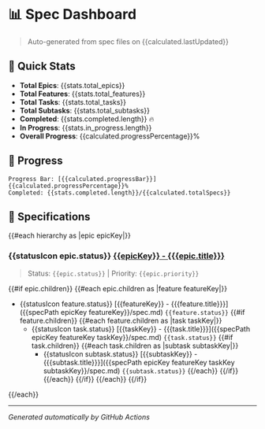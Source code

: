 # 📊 Spec Dashboard

> Auto-generated from spec files on {{calculated.lastUpdated}}

## 🎯 Quick Stats

- **Total Epics**: {{stats.total_epics}}
- **Total Features**: {{stats.total_features}}
- **Total Tasks**: {{stats.total_tasks}}
- **Total Subtasks**: {{stats.total_subtasks}}
- **Completed**: {{stats.completed.length}} 🔥
- **In Progress**: {{stats.in_progress.length}}
- **Overall Progress**: {{calculated.progressPercentage}}%

## 🚀 Progress

```
Progress Bar: [{{calculated.progressBar}}] {{calculated.progressPercentage}}%
Completed: {{stats.completed.length}}/{{calculated.totalSpecs}}
```

## 📁 Specifications

{{#each hierarchy as |epic epicKey|}}

### {{statusIcon epic.status}} [{{epicKey}} - {{{epic.title}}}]({{epicKey}}/spec.md)

> Status: `{{epic.status}}` | Priority: `{{epic.priority}}`

{{#if epic.children}}
{{#each epic.children as |feature featureKey|}}

- {{statusIcon feature.status}} [{{featureKey}} - {{{feature.title}}}]({{specPath epicKey featureKey}}/spec.md) `{{feature.status}}`
  {{#if feature.children}}
  {{#each feature.children as |task taskKey|}}
  - {{statusIcon task.status}} [{{taskKey}} - {{{task.title}}}]({{specPath epicKey featureKey taskKey}}/spec.md) `{{task.status}}`
    {{#if task.children}}
    {{#each task.children as |subtask subtaskKey|}}
    - {{statusIcon subtask.status}} [{{subtaskKey}} - {{{subtask.title}}}]({{specPath epicKey featureKey taskKey subtaskKey}}/spec.md) `{{subtask.status}}`
    {{/each}}
    {{/if}}
  {{/each}}
  {{/if}}
{{/each}}
{{/if}}

{{/each}}

---

_Generated automatically by GitHub Actions_
